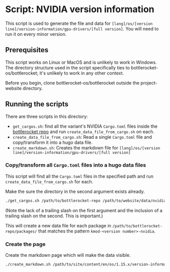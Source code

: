 # Script: NVIDIA version information

This script is used to generate the file and data for `[lang]/os/[version line]/version-information/gpu-drivers/[full version]`. You will need to run it on every minor version.

## Prerequisites

This script works on Linux or MacOS and is unlikely to work in Windows. The directory structure used in the script specifically ties to bottlerocket-os/bottlerocket; it's unlikely to work in any other context.

Before you begin, clone bottlerocket-os/bottlerocket outside the project-website directory.

## Running the scripts

There are three scripts in this directory:

- `get_cargos.sh`: find all the variant's NVIDIA `Cargo.toml` files inside the [bottlerocket repo](https://github.com/bottlerocket-os/bottlerocket/tree/develop/packages/) and run `create_data_file_from_cargo.sh` on each.
- `create_data_file_from_cargo.sh`: Read a single `Cargo.toml` file and copy/transform it into a hugo data file.
- `create_markdown.sh`: Creates the markdown file for `[lang]/os/[version line]/version-information/gpu-drivers/[full version]`

### Copy/transform all `Cargo.toml` files into a hugo data files

This script will find all the `Cargo.toml` files in the specified path and run `create_data_file_from_cargo.sh` for each.

Make the sure the directory in the second argument exists already.

```bash
./get_cargos.sh /path/to/bottlerocket-repo /path/to/website/data/nvidia/1.15.1/
```

(Note the lack of a trailing slash on the first argument and the inclusion of a trailing slash on the second. This is important.)

This will create a new data file for each package in `/path/to/bottlerocket-repo/packages/` that matches the pattern `kmod-<version number>-nvidia`.

### Create the page

Create the markdown page which will make the data visible.

```bash
./create_markdown.sh /path/to/site/content/en/os/1.15.x/version-information/gpu-drivers 1.15.2
```